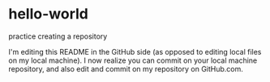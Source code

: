 hello-world
===========

practice creating a repository

I'm editing this README in the GitHub side (as opposed to editing local files on my local machine).
I now realize you can commit on your local machine repository, and also edit and commit on my repository on GitHub.com.


